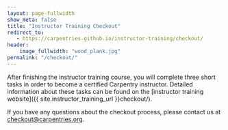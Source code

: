 ```yaml
---
layout: page-fullwidth
show_meta: false
title: "Instructor Training Checkout"
redirect_to:
   - https://carpentries.github.io/instructor-training/checkout/
header:
    image_fullwidth: "wood_plank.jpg"
permalink: "/checkout/"
---
```


After finishing the instructor training course, you will complete three short tasks in order to become a
certified Carpentry instructor. Detailed information about these tasks can be found on the [instructor
training website]({{ site.instructor_training_url }}checkout/). 

If you have any questions about the checkout process, please contact us at
[checkout@carpentries.org](mailto:checkout@carpentries.org).
